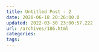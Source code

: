```yaml
---
title: Untitled Post - 2
date: 2020-06-18 20:26:00.0
updated: 2022-03-30 23:00:57.222
url: /archives/186.html
categories: 
tags: 
---
```


